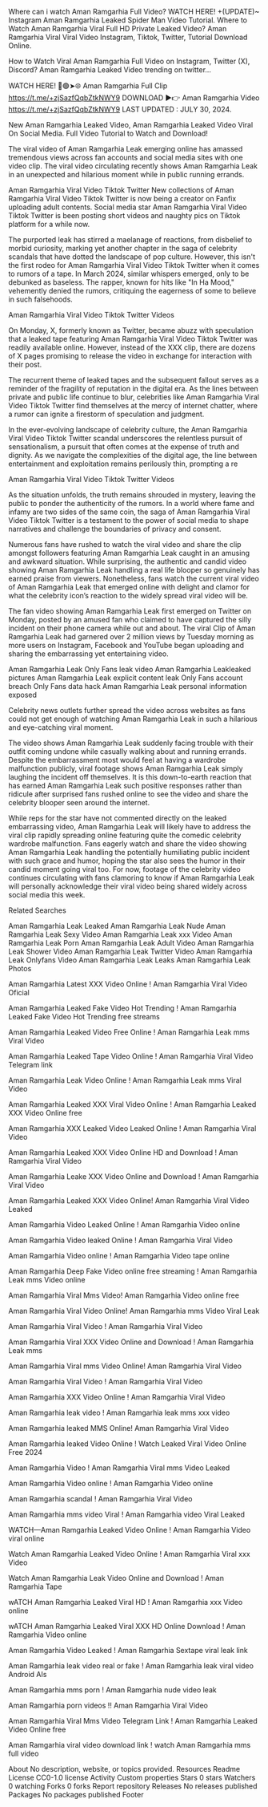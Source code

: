 Where can i watch Aman Ramgarhia Full Video? WATCH HERE! +(UPDATE)~ Instagram Aman Ramgarhia Leaked Spider Man Video Tutorial​. Where to Watch Aman Ramgarhia Viral Full HD Private Leaked Video? Aman Ramgarhia Viral Viral Video Instagram, Tiktok, Twitter, Tutorial Download Online.

How to Watch Viral Aman Ramgarhia Full Video on Instagram, Twitter (X), Discord? Aman Ramgarhia Leaked Video trending on twitter...

WATCH HERE! 🔴🟢➤🌐 Aman Ramgarhia Full Clip https://t.me/+zjSazfQqbZtkNWY9
DOWNLOAD ►👉 Aman Ramgarhia Video https://t.me/+zjSazfQqbZtkNWY9 
LAST UPDATED : JULY 30, 2024. 

New Aman Ramgarhia Leaked Video, Aman Ramgarhia Leaked Video Viral On Social Media. Full Video Tutorial to Watch and Download!

The viral video of Aman Ramgarhia Leak emerging online has amassed tremendous views across fan accounts and social media sites with one video clip. The viral video circulating recently shows Aman Ramgarhia Leak in an unexpected and hilarious moment while in public running errands.

Aman Ramgarhia Viral Video Tiktok Twitter New collections of Aman Ramgarhia Viral Video Tiktok Twitter is now being a creator on Fanfix uploading adult contents. Social media star Aman Ramgarhia Viral Video Tiktok Twitter is been posting short videos and naughty pics on Tiktok platform for a while now.

The purported leak has stirred a maelanage of reactions, from disbelief to morbid curiosity, marking yet another chapter in the saga of celebrity scandals that have dotted the landscape of pop culture. However, this isn't the first rodeo for Aman Ramgarhia Viral Video Tiktok Twitter when it comes to rumors of a tape. In March 2024, similar whispers emerged, only to be debunked as baseless. The rapper, known for hits like "In Ha Mood," vehemently denied the rumors, critiquing the eagerness of some to believe in such falsehoods.

Aman Ramgarhia Viral Video Tiktok Twitter Videos

On Monday, X, formerly known as Twitter, became abuzz with speculation that a leaked tape featuring Aman Ramgarhia Viral Video Tiktok Twitter was readily available online. However, instead of the XXX clip, there are dozens of X pages promising to release the video in exchange for interaction with their post.

The recurrent theme of leaked tapes and the subsequent fallout serves as a reminder of the fragility of reputation in the digital era. As the lines between private and public life continue to blur, celebrities like Aman Ramgarhia Viral Video Tiktok Twitter find themselves at the mercy of internet chatter, where a rumor can ignite a firestorm of speculation and judgment.

In the ever-evolving landscape of celebrity culture, the Aman Ramgarhia Viral Video Tiktok Twitter scandal underscores the relentless pursuit of sensationalism, a pursuit that often comes at the expense of truth and dignity. As we navigate the complexities of the digital age, the line between entertainment and exploitation remains perilously thin, prompting a re

Aman Ramgarhia Viral Video Tiktok Twitter Videos

As the situation unfolds, the truth remains shrouded in mystery, leaving the public to ponder the authenticity of the rumors. In a world where fame and infamy are two sides of the same coin, the saga of Aman Ramgarhia Viral Video Tiktok Twitter is a testament to the power of social media to shape narratives and challenge the boundaries of privacy and consent.

Numerous fans have rushed to watch the viral video and share the clip amongst followers featuring Aman Ramgarhia Leak caught in an amusing and awkward situation. While surprising, the authentic and candid video showing Aman Ramgarhia Leak handling a real life blooper so genuinely has earned praise from viewers. Nonetheless, fans watch the current viral video of Aman Ramgarhia Leak that emerged online with delight and clamor for what the celebrity icon’s reaction to the widely spread viral video will be.

The fan video showing Aman Ramgarhia Leak first emerged on Twitter on Monday, posted by an amused fan who claimed to have captured the silly incident on their phone camera while out and about. The viral Clip of Aman Ramgarhia Leak had garnered over 2 million views by Tuesday morning as more users on Instagram, Facebook and YouTube began uploading and sharing the embarrassing yet entertaining video.

Aman Ramgarhia Leak Only Fans leak video Aman Ramgarhia Leakleaked pictures Aman Ramgarhia Leak explicit content leak Only Fans account breach Only Fans data hack Aman Ramgarhia Leak personal information exposed

Celebrity news outlets further spread the video across websites as fans could not get enough of watching Aman Ramgarhia Leak in such a hilarious and eye-catching viral moment.

The video shows Aman Ramgarhia Leak suddenly facing trouble with their outfit coming undone while casually walking about and running errands. Despite the embarrassment most would feel at having a wardrobe malfunction publicly, viral footage shows Aman Ramgarhia Leak simply laughing the incident off themselves. It is this down-to-earth reaction that has earned Aman Ramgarhia Leak such positive responses rather than ridicule after surprised fans rushed online to see the video and share the celebrity blooper seen around the internet.

While reps for the star have not commented directly on the leaked embarrassing video, Aman Ramgarhia Leak will likely have to address the viral clip rapidly spreading online featuring quite the comedic celebrity wardrobe malfunction. Fans eagerly watch and share the video showing Aman Ramgarhia Leak handling the potentially humiliating public incident with such grace and humor, hoping the star also sees the humor in their candid moment going viral too. For now, footage of the celebrity video continues circulating with fans clamoring to know if Aman Ramgarhia Leak will personally acknowledge their viral video being shared widely across social media this week.

Related Searches

Aman Ramgarhia Leak Leaked Aman Ramgarhia Leak Nude Aman Ramgarhia Leak Sexy Video Aman Ramgarhia Leak xxx Video Aman Ramgarhia Leak Porn Aman Ramgarhia Leak Adult Video Aman Ramgarhia Leak Shower Video Aman Ramgarhia Leak Twitter Video Aman Ramgarhia Leak Onlyfans Video Aman Ramgarhia Leak Leaks Aman Ramgarhia Leak Photos

Aman Ramgarhia Latest XXX Video Online ! Aman Ramgarhia Viral Video Oficial

Aman Ramgarhia Leaked Fake Video Hot Trending ! Aman Ramgarhia Leaked Fake Video Hot Trending free streams

Aman Ramgarhia Leaked Video Free Online ! Aman Ramgarhia Leak mms Viral Video

Aman Ramgarhia Leaked Tape Video Online ! Aman Ramgarhia Viral Video Telegram link

Aman Ramgarhia Leak Video Online ! Aman Ramgarhia Leak mms Viral Video

Aman Ramgarhia Leaked XXX Viral Video Online ! Aman Ramgarhia Leaked XXX Video Online free

Aman Ramgarhia XXX Leaked Video Leaked Online ! Aman Ramgarhia Viral Video

Aman Ramgarhia Leaked XXX Video Online HD and Download ! Aman Ramgarhia Viral Video

Aman Ramgarhia Leake XXX Video Online and Download ! Aman Ramgarhia Viral Video

Aman Ramgarhia Leaked XXX Video Online! Aman Ramgarhia Viral Video Leaked

Aman Ramgarhia Video Leaked Online ! Aman Ramgarhia Video online

Aman Ramgarhia Video leaked Online ! Aman Ramgarhia Viral Video

Aman Ramgarhia Video online ! Aman Ramgarhia Video tape online

Aman Ramgarhia Deep Fake Video online free streaming ! Aman Ramgarhia Leak mms Video online

Aman Ramgarhia Viral Mms Video! Aman Ramgarhia Video online free

Aman Ramgarhia Viral Video Online! Aman Ramgarhia mms Video Viral Leak

Aman Ramgarhia Viral Video ! Aman Ramgarhia Viral Video

Aman Ramgarhia Viral XXX Video Online and Download ! Aman Ramgarhia Leak mms

Aman Ramgarhia Viral mms Video Online! Aman Ramgarhia Viral Video

Aman Ramgarhia Viral Video ! Aman Ramgarhia Viral Video

Aman Ramgarhia XXX Video Online ! Aman Ramgarhia Viral Video

Aman Ramgarhia leak video ! Aman Ramgarhia leak mms xxx video

Aman Ramgarhia leaked MMS Online! Aman Ramgarhia Viral Video

Aman Ramgarhia leaked Video Online ! Watch Leaked Viral Video Online Free 2024

Aman Ramgarhia Video ! Aman Ramgarhia Viral mms Video Leaked

Aman Ramgarhia Video online ! Aman Ramgarhia Video online

Aman Ramgarhia scandal ! Aman Ramgarhia Viral Video

Aman Ramgarhia mms video Viral ! Aman Ramgarhia video Viral Leaked

WATCH—Aman Ramgarhia Leaked Video Online ! Aman Ramgarhia Video viral online

Watch Aman Ramgarhia Leaked Video Online ! Aman Ramgarhia Viral xxx Video

Watch Aman Ramgarhia Leak Video Online and Download ! Aman Ramgarhia Tape

wATCH Aman Ramgarhia Leaked Viral HD ! Aman Ramgarhia xxx Video online

wATCH Aman Ramgarhia Leaked Viral XXX HD Online Download ! Aman Ramgarhia Video online

Aman Ramgarhia Video Leaked ! Aman Ramgarhia Sextape viral leak link

Aman Ramgarhia leak video real or fake ! Aman Ramgarhia leak viral video Android AIs

Aman Ramgarhia mms porn ! Aman Ramgarhia nude video leak

Aman Ramgarhia porn videos !! Aman Ramgarhia Viral Video

Aman Ramgarhia Viral Mms Video Telegram Link ! Aman Ramgarhia Leaked Video Online free

Aman Ramgarhia viral video download link ! watch Aman Ramgarhia mms full video

About
No description, website, or topics provided.
Resources
 Readme
License
 CC0-1.0 license
 Activity
 Custom properties
Stars
 0 stars
Watchers
 0 watching
Forks
 0 forks
Report repository
Releases
No releases published
Packages
No packages published
Footer
